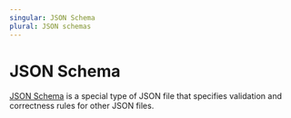 ```yaml
---
singular: JSON Schema
plural: JSON schemas
---
```

# JSON Schema

[JSON Schema](https://json-schema.org/) is a special type of JSON file that specifies validation and correctness rules for other JSON files.
